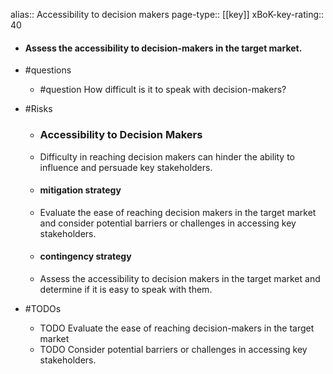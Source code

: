 alias:: Accessibility to decision makers
page-type:: [[key]]
xBoK-key-rating:: 40
- #### Assess the accessibility to decision-makers in the target market.
- #questions
  - #question How difficult is it to speak with decision-makers?
- #Risks

  - ### Accessibility to Decision Makers
  - Difficulty in reaching decision makers can hinder the ability to influence and persuade key stakeholders.
  - #### mitigation strategy
  - Evaluate the ease of reaching decision makers in the target market and consider potential barriers or challenges in accessing key stakeholders.
  - #### contingency strategy
  - Assess the accessibility to decision makers in the target market and determine if it is easy to speak with them.
- #TODOs
  - TODO Evaluate the ease of reaching decision-makers in the target market
  - TODO  Consider potential barriers or challenges in accessing key stakeholders.


